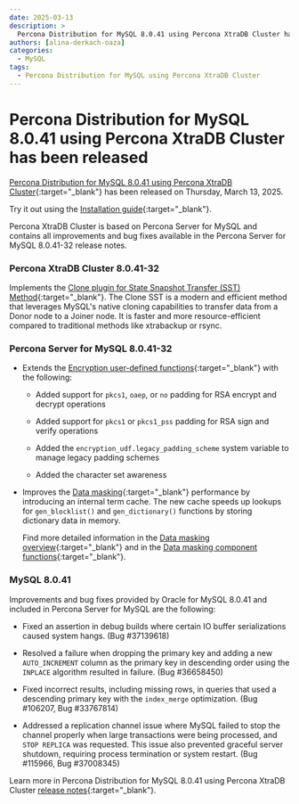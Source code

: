 ```yaml
---
date: 2025-03-13
description: >
  Percona Distribution for MySQL 8.0.41 using Percona XtraDB Cluster has been released on Thursday, March 13, 2025.
authors: [alina-derkach-oaza]
categories:
  - MySQL
tags:
  - Percona Distribution for MySQL using Percona XtraDB Cluster
---
```


# Percona Distribution for MySQL 8.0.41 using Percona XtraDB Cluster has been released

<!-- more -->

[Percona Distribution for MySQL 8.0.41 using Percona XtraDB Cluster](https://docs.percona.com/percona-distribution-for-mysql/8.0/index.html){:target="_blank"} has been released on Thursday, March 13, 2025.

Try it out using the [Installation guide](https://docs.percona.com/percona-distribution-for-mysql/8.0/installing.html){:target="_blank"}.

Percona XtraDB Cluster is based on Percona Server for MySQL and contains all improvements and bug fixes available in the Percona Server for MySQL 8.0.41-32 release notes.

### Percona XtraDB Cluster 8.0.41-32

Implements the [Clone plugin for State Snapshot Transfer (SST) Method](https://docs.percona.com/percona-xtradb-cluster/8.0/clone-sst.html){:target="_blank"}. The Clone SST is a modern and efficient method that leverages MySQL's native cloning capabilities to transfer data from a Donor node to a Joiner node. It is faster and more resource-efficient compared to traditional methods like xtrabackup or rsync.

### Percona Server for MySQL 8.0.41-32

* Extends the [Encryption user-defined functions](https://docs.percona.com/percona-server/8.0/encryption-functions.html){:target="_blank"} with the following:

     * Added support for `pkcs1`, `oaep`, or `no` padding for RSA encrypt and decrypt operations

     * Added support for `pkcs1` or `pkcs1_pss` padding for RSA sign and verify operations

     * Added the `encryption_udf.legacy_padding_scheme` system variable to manage legacy padding schemes

     * Added the character set awareness

* Improves the [Data masking](https://docs.percona.com/percona-server/8.0/data-masking-overview.html){:target="_blank"} performance by introducing an internal term cache. The new cache speeds up lookups for `gen_blocklist()` and `gen_dictionary()` functions by storing dictionary data in memory.

    Find more detailed information in the [Data masking overview](https://docs.percona.com/percona-server/8.0/data-masking-overview.html){:target="_blank"} and in the [Data masking component functions](https://docs.percona.com/percona-server/8.0/data-masking-function-list.html){:target="_blank"}.

### MySQL 8.0.41

Improvements and bug fixes provided by Oracle for MySQL 8.0.41 and included in Percona Server for MySQL are the following:

* Fixed an assertion in debug builds where certain IO buffer serializations caused system hangs. (Bug #37139618)

* Resolved a failure when dropping the primary key and adding a new `AUTO_INCREMENT` column as the primary key in descending order using the `INPLACE` algorithm resulted in failure. (Bug #36658450)

* Fixed incorrect results, including missing rows, in queries that used a descending primary key with the `index_merge` optimization. (Bug #106207, Bug #33767814)

* Addressed a replication channel issue where MySQL failed to stop the channel properly when large transactions were being processed, and `STOP REPLICA` was requested. This issue also prevented graceful server shutdown, requiring process termination or system restart. (Bug #115966, Bug #37008345)

Learn more in Percona Distribution for MySQL 8.0.41 using Percona XtraDB Cluster [release notes](https://docs.percona.com/percona-distribution-for-mysql/8.0/release-notes-pxc-v8.0.41.html){:target="_blank"}.

